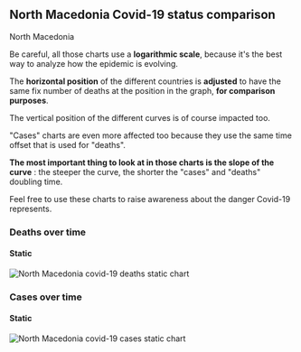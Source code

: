 ## North Macedonia Covid-19 status comparison 

North Macedonia



Be careful, all those charts use a **logarithmic scale**, because it's the best way to analyze how the epidemic is evolving.
 
The **horizontal position** of the different countries is **adjusted** to have the same fix number of deaths at the position in the graph, **for comparison purposes**.

The vertical position of the different curves is of course impacted too.

"Cases" charts are even more affected too because they use the same time offset that is used for "deaths".

**The most important thing to look at in those charts is the slope of the curve** : the steeper the curve, the shorter the "cases" and "deaths" doubling time.

Feel free to use these charts to raise awareness about the danger Covid-19 represents. 


 
### Deaths over time
 
#### Static
![North Macedonia covid-19 deaths static chart](https://raw.githubusercontent.com/madlag/coronavirus_study/master/notebooks/graphs/2020-03-30/countries/North_Macedonia/2020-03-30_North_Macedonia_deaths.png "North Macedonia covid-19 deaths static chart")   

 
### Cases over time
 
#### Static
![North Macedonia covid-19 cases static chart](https://raw.githubusercontent.com/madlag/coronavirus_study/master/notebooks/graphs/2020-03-30/countries/North_Macedonia/2020-03-30_North_Macedonia_cases.png "North Macedonia covid-19 cases static chart")   

